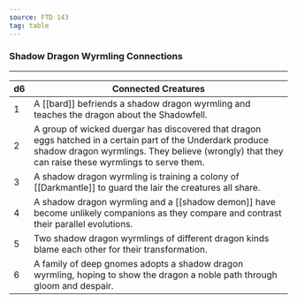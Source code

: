 ```yaml
---
source: FTD 143
tag: table
---
```


### Shadow Dragon Wyrmling Connections
---
|d6|Connected Creatures|
|----|------------|
|1|A [[bard]] befriends a shadow dragon wyrmling and teaches the dragon about the Shadowfell.|
|2|A group of wicked duergar has discovered that dragon eggs hatched in a certain part of the Underdark produce shadow dragon wyrmlings. They believe (wrongly) that they can raise these wyrmlings to serve them.|
|3|A shadow dragon wyrmling is training a colony of [[Darkmantle]] to guard the lair the creatures all share.|
|4|A shadow dragon wyrmling and a [[shadow demon]] have become unlikely companions as they compare and contrast their parallel evolutions.|
|5|Two shadow dragon wyrmlings of different dragon kinds blame each other for their transformation.|
|6|A family of deep gnomes adopts a shadow dragon wyrmling, hoping to show the dragon a noble path through gloom and despair.|
